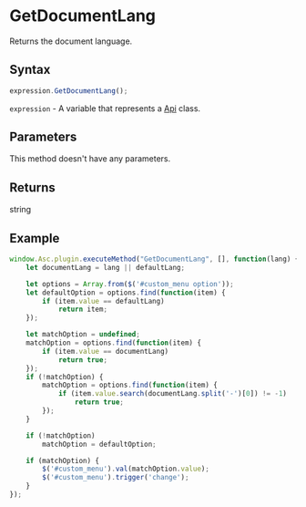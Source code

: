 # GetDocumentLang

Returns the document language.

## Syntax

```javascript
expression.GetDocumentLang();
```

`expression` - A variable that represents a [Api](../Api.md) class.

## Parameters

This method doesn't have any parameters.

## Returns

string

## Example

```javascript editor-docx
window.Asc.plugin.executeMethod("GetDocumentLang", [], function(lang) {
	let documentLang = lang || defaultLang;

	let options = Array.from($('#custom_menu option'));
	let defaultOption = options.find(function(item) {
		if (item.value == defaultLang)
			return item;
	});

	let matchOption = undefined;
	matchOption = options.find(function(item) {
		if (item.value == documentLang)
			return true;
	});
	if (!matchOption) {
		matchOption = options.find(function(item) {
			if (item.value.search(documentLang.split('-')[0]) != -1)
				return true;
		});
	}

	if (!matchOption)
		matchOption = defaultOption;

	if (matchOption) {
		$('#custom_menu').val(matchOption.value);
		$('#custom_menu').trigger('change');
	}
});
```
